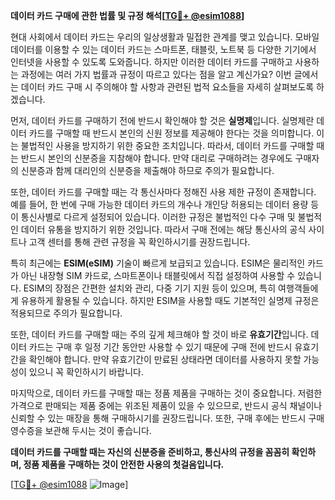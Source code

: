 **데이터 카드 구매에 관한 법률 및 규정 해석[[TG💪+ @esim1088](https://t.me/s/esim1088)]**

현대 사회에서 데이터 카드는 우리의 일상생활과 밀접한 관계를 맺고 있습니다. 모바일 데이터를 이용할 수 있는 데이터 카드는 스마트폰, 태블릿, 노트북 등 다양한 기기에서 인터넷을 사용할 수 있도록 도와줍니다. 하지만 이러한 데이터 카드를 구매하고 사용하는 과정에는 여러 가지 법률과 규정이 따르고 있다는 점을 알고 계신가요? 이번 글에서는 데이터 카드 구매 시 주의해야 할 사항과 관련된 법적 요소들을 자세히 살펴보도록 하겠습니다.

먼저, 데이터 카드를 구매하기 전에 반드시 확인해야 할 것은 **실명제**입니다. 실명제란 데이터 카드를 구매할 때 반드시 본인의 신원 정보를 제공해야 한다는 것을 의미합니다. 이는 불법적인 사용을 방지하기 위한 중요한 조치입니다. 따라서, 데이터 카드를 구매할 때는 반드시 본인의 신분증을 지참해야 합니다. 만약 대리로 구매하려는 경우에도 구매자의 신분증과 함께 대리인의 신분증을 제출해야 하므로 주의가 필요합니다.

또한, 데이터 카드를 구매할 때는 각 통신사마다 정해진 사용 제한 규정이 존재합니다. 예를 들어, 한 번에 구매 가능한 데이터 카드의 개수나 개인당 허용되는 데이터 용량 등이 통신사별로 다르게 설정되어 있습니다. 이러한 규정은 불법적인 다수 구매 및 불법적인 데이터 유통을 방지하기 위한 것입니다. 따라서 구매 전에는 해당 통신사의 공식 사이트나 고객 센터를 통해 관련 규정을 꼭 확인하시기를 권장드립니다.

특히 최근에는 **ESIM(eSIM)** 기술이 빠르게 보급되고 있습니다. ESIM은 물리적인 카드가 아닌 내장형 SIM 카드로, 스마트폰이나 태블릿에서 직접 설정하여 사용할 수 있습니다. ESIM의 장점은 간편한 설치와 관리, 다중 기기 지원 등이 있으며, 특히 여행객들에게 유용하게 활용될 수 있습니다. 하지만 ESIM을 사용할 때도 기본적인 실명제 규정은 적용되므로 주의가 필요합니다.

또한, 데이터 카드를 구매할 때는 주의 깊게 체크해야 할 것이 바로 **유효기간**입니다. 데이터 카드는 구매 후 일정 기간 동안만 사용할 수 있기 때문에 구매 전에 반드시 유효기간을 확인해야 합니다. 만약 유효기간이 만료된 상태라면 데이터를 사용하지 못할 가능성이 있으니 꼭 확인하시기 바랍니다.

마지막으로, 데이터 카드를 구매할 때는 정품 제품을 구매하는 것이 중요합니다. 저렴한 가격으로 판매되는 제품 중에는 위조된 제품이 있을 수 있으므로, 반드시 공식 채널이나 신뢰할 수 있는 매장을 통해 구매하시기를 권장드립니다. 또한, 구매 후에는 반드시 구매 영수증을 보관해 두시는 것이 좋습니다.

**데이터 카드를 구매할 때는 자신의 신분증을 준비하고, 통신사의 규정을 꼼꼼히 확인하며, 정품 제품을 구매하는 것이 안전한 사용의 첫걸음입니다.** 

[[TG💪+ @esim1088](https://t.me/s/esim1088) ![Image](https://i.postimg.cc/Y0z9fWf4/image.png)]